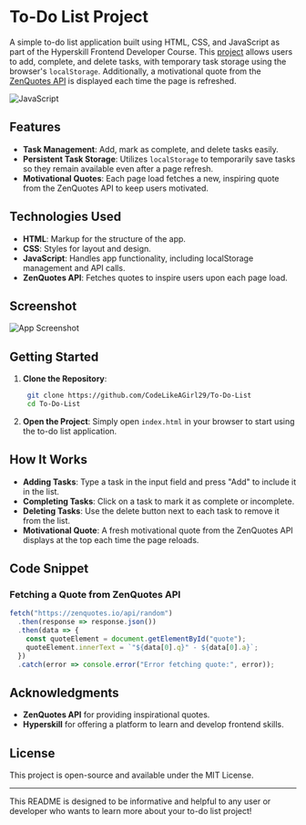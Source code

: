 # To-Do List Project

A simple to-do list application built using HTML, CSS, and JavaScript as part of the Hyperskill Frontend Developer Course. This [project](https://hyperskill.org/projects/183?utm_source=ide&utm_medium=ide&utm_campaign=ide&utm_content=project-card) allows users to add, complete, and delete tasks, with temporary task storage using the browser's `localStorage`. Additionally, a motivational quote from the [ZenQuotes API](https://zenquotes.io/) is displayed each time the page is refreshed.

![JavaScript](https://img.shields.io/badge/javascript-%23323330.svg?style=for-the-badge&logo=javascript&logoColor=%23F7DF1E)

## Features

- **Task Management**: Add, mark as complete, and delete tasks easily.
- **Persistent Task Storage**: Utilizes `localStorage` to temporarily save tasks so they remain available even after a page refresh.
- **Motivational Quotes**: Each page load fetches a new, inspiring quote from the ZenQuotes API to keep users motivated.

## Technologies Used

- **HTML**: Markup for the structure of the app.
- **CSS**: Styles for layout and design.
- **JavaScript**: Handles app functionality, including localStorage management and API calls.
- **ZenQuotes API**: Fetches quotes to inspire users upon each page load.


## Screenshot

![App Screenshot](https://res.cloudinary.com/dhw9dl4gm/image/upload/v1731422485/To-Do-List-11-12-2024_07_39_AM_vpe5km.png)


## Getting Started

1. **Clone the Repository**:
   ```bash
    git clone https://github.com/CodeLikeAGirl29/To-Do-List
    cd To-Do-List
   ```

2. **Open the Project**:
   Simply open `index.html` in your browser to start using the to-do list application.

## How It Works

- **Adding Tasks**: Type a task in the input field and press "Add" to include it in the list.
- **Completing Tasks**: Click on a task to mark it as complete or incomplete.
- **Deleting Tasks**: Use the delete button next to each task to remove it from the list.
- **Motivational Quote**: A fresh motivational quote from the ZenQuotes API displays at the top each time the page reloads.

## Code Snippet

### Fetching a Quote from ZenQuotes API
```javascript
fetch("https://zenquotes.io/api/random")
  .then(response => response.json())
  .then(data => {
    const quoteElement = document.getElementById("quote");
    quoteElement.innerText = `"${data[0].q}" - ${data[0].a}`;
  })
  .catch(error => console.error("Error fetching quote:", error));
```

## Acknowledgments

- **ZenQuotes API** for providing inspirational quotes.
- **Hyperskill** for offering a platform to learn and develop frontend skills.

## License

This project is open-source and available under the MIT License.

---

This README is designed to be informative and helpful to any user or developer who wants to learn more about your to-do list project!
